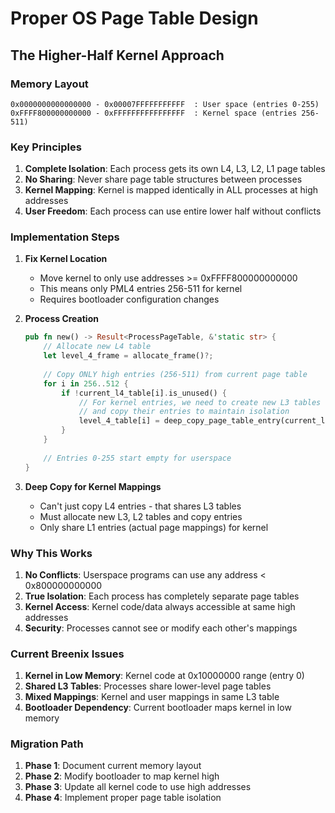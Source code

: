 # Proper OS Page Table Design

## The Higher-Half Kernel Approach

### Memory Layout
```
0x0000000000000000 - 0x00007FFFFFFFFFFF  : User space (entries 0-255)
0xFFFF800000000000 - 0xFFFFFFFFFFFFFFFF  : Kernel space (entries 256-511)
```

### Key Principles

1. **Complete Isolation**: Each process gets its own L4, L3, L2, L1 page tables
2. **No Sharing**: Never share page table structures between processes
3. **Kernel Mapping**: Kernel is mapped identically in ALL processes at high addresses
4. **User Freedom**: Each process can use entire lower half without conflicts

### Implementation Steps

1. **Fix Kernel Location**
   - Move kernel to only use addresses >= 0xFFFF800000000000
   - This means only PML4 entries 256-511 for kernel
   - Requires bootloader configuration changes

2. **Process Creation**
   ```rust
   pub fn new() -> Result<ProcessPageTable, &'static str> {
       // Allocate new L4 table
       let level_4_frame = allocate_frame()?;
       
       // Copy ONLY high entries (256-511) from current page table
       for i in 256..512 {
           if !current_l4_table[i].is_unused() {
               // For kernel entries, we need to create new L3 tables
               // and copy their entries to maintain isolation
               level_4_table[i] = deep_copy_page_table_entry(current_l4_table[i])?;
           }
       }
       
       // Entries 0-255 start empty for userspace
   }
   ```

3. **Deep Copy for Kernel Mappings**
   - Can't just copy L4 entries - that shares L3 tables
   - Must allocate new L3, L2 tables and copy entries
   - Only share L1 entries (actual page mappings) for kernel

### Why This Works

1. **No Conflicts**: Userspace programs can use any address < 0x800000000000
2. **True Isolation**: Each process has completely separate page tables
3. **Kernel Access**: Kernel code/data always accessible at same high addresses
4. **Security**: Processes cannot see or modify each other's mappings

### Current Breenix Issues

1. **Kernel in Low Memory**: Kernel code at 0x10000000 range (entry 0)
2. **Shared L3 Tables**: Processes share lower-level page tables
3. **Mixed Mappings**: Kernel and user mappings in same L3 table
4. **Bootloader Dependency**: Current bootloader maps kernel in low memory

### Migration Path

1. **Phase 1**: Document current memory layout
2. **Phase 2**: Modify bootloader to map kernel high
3. **Phase 3**: Update all kernel code to use high addresses
4. **Phase 4**: Implement proper page table isolation
